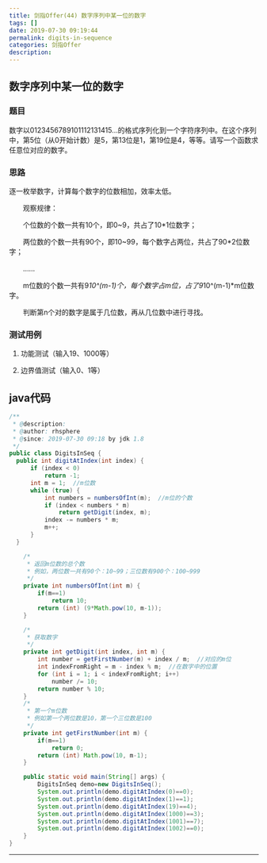 ```yaml
---
title: 剑指Offer(44) 数字序列中某一位的数字
tags: []
date: 2019-07-30 09:19:44
permalink: digits-in-sequence
categories: 剑指Offer
description:
---
```

<p class="description"></p>


<!-- more -->

## 数字序列中某一位的数字

### 题目
数字以0123456789101112131415…的格式序列化到一个字符序列中。在这个序列中，第5位（从0开始计数）是5，第13位是1，第19位是4，等等。请写一个函数求任意位对应的数字。

### 思路
逐一枚举数字，计算每个数字的位数相加，效率太低。

　　观察规律：

　　个位数的个数一共有10个，即0~9，共占了10*1位数字；

　　两位数的个数一共有90个，即10~99，每个数字占两位，共占了90*2位数字；

　　……

　　m位数的个数一共有9*10^(m-1)个，每个数字占m位，占了9*10^(m-1)*m位数字。

　　判断第n个对的数字是属于几位数，再从几位数中进行寻找。

### 测试用例
1. 功能测试（输入19、1000等）

2. 边界值测试（输入0、1等）


## java代码

```java
/**
 * @description:
 * @author: rhsphere
 * @since: 2019-07-30 09:18 by jdk 1.8
 */
public class DigitsInSeq {
  public int digitAtIndex(int index) {
      if (index < 0)
          return -1;
      int m = 1;  //m位数
      while (true) {
          int numbers = numbersOfInt(m);  //m位的个数
          if (index < numbers * m)
              return getDigit(index, m);
          index -= numbers * m;
          m++;
      }
  }

    /*
     * 返回m位数的总个数
     * 例如，两位数一共有90个：10~99；三位数有900个：100~999
     */
    private int numbersOfInt(int m) {
        if(m==1)
            return 10;
        return (int) (9*Math.pow(10, m-1));
    }

    /*
     * 获取数字
     */
    private int getDigit(int index, int m) {
        int number = getFirstNumber(m) + index / m;  //对应的m位
        int indexFromRight = m - index % m;  //在数字中的位置
        for (int i = 1; i < indexFromRight; i++)
            number /= 10;
        return number % 10;
    }
    /*
     * 第一个m位数
     * 例如第一个两位数是10，第一个三位数是100
     */
    private int getFirstNumber(int m) {
        if(m==1)
            return 0;
        return (int) Math.pow(10, m-1);
    }

    public static void main(String[] args) {
        DigitsInSeq demo=new DigitsInSeq();
        System.out.println(demo.digitAtIndex(0)==0);
        System.out.println(demo.digitAtIndex(1)==1);
        System.out.println(demo.digitAtIndex(19)==4);
        System.out.println(demo.digitAtIndex(1000)==3);
        System.out.println(demo.digitAtIndex(1001)==7);
        System.out.println(demo.digitAtIndex(1002)==0);
    }
}
```

<hr />
